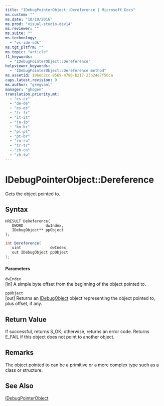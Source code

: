 ```yaml
---
title: "IDebugPointerObject::Dereference | Microsoft Docs"
ms.custom: ""
ms.date: "10/19/2016"
ms.prod: "visual-studio-dev14"
ms.reviewer: ""
ms.suite: ""
ms.technology: 
  - "vs-ide-sdk"
ms.tgt_pltfrm: ""
ms.topic: "article"
f1_keywords: 
  - "IDebugPointerObject::Dereference"
helpviewer_keywords: 
  - "IDebugPointerObject::Dereference method"
ms.assetid: 196ec2cc-8569-4780-b217-23b24e7f50ca
caps.latest.revision: 9
ms.author: "gregvanl"
manager: "ghogen"
translation.priority.mt: 
  - "cs-cz"
  - "de-de"
  - "es-es"
  - "fr-fr"
  - "it-it"
  - "ja-jp"
  - "ko-kr"
  - "pl-pl"
  - "pt-br"
  - "ru-ru"
  - "tr-tr"
  - "zh-cn"
  - "zh-tw"
---
```

# IDebugPointerObject::Dereference
Gets the object pointed to.  
  
## Syntax  
  
```cpp#  
HRESULT DeReference(   
   DWORD          dwIndex,  
   IDebugObject** ppObject  
);  
```  
  
```c#  
int Dereference(  
   uint             dwIndex,   
   out IDebugObject ppObject  
);  
```  
  
#### Parameters  
 `dwIndex`  
 [in] A simple byte offset from the beginning of the object pointed to.  
  
 `ppObject`  
 [out] Returns an [IDebugObject](../extensibility/idebugobject.md) object representing the object pointed to, plus offset, if any.  
  
## Return Value  
 If successful, returns S_OK; otherwise, returns an error code. Returns E_FAIL if this object does not point to another object.  
  
## Remarks  
 The object pointed to can be a primitive or a more complex type such as a class or structure.  
  
## See Also  
 [IDebugPointerObject](../extensibility/idebugpointerobject.md)